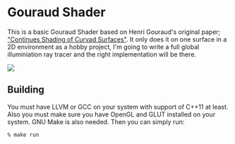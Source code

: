 
# Gouraud Shader

This is a basic Gouraud Shader based on Henri Gouraud's original paper; ["Continues Shading of Curvad Surfaces"](http://page.mi.fu-berlin.de/block/htw-lehre/wise2012_2013/bel_und_rend/skripte/gouraud1971.pdf). It only does it on one surface in a 2D environment as a hobby project, I'm going to write a full global illuminiation ray tracer and the right implementation will be there.

![](https://user-images.githubusercontent.com/2157285/37142964-ea27c0de-22ce-11e8-93cb-e907c9477af3.png)

## Building
You must have LLVM or GCC on your system with support of C++11 at least. Also you must make sure you have OpenGL and GLUT installed on your system. GNU Make is also needed. Then you can simply run:

```
% make run
```